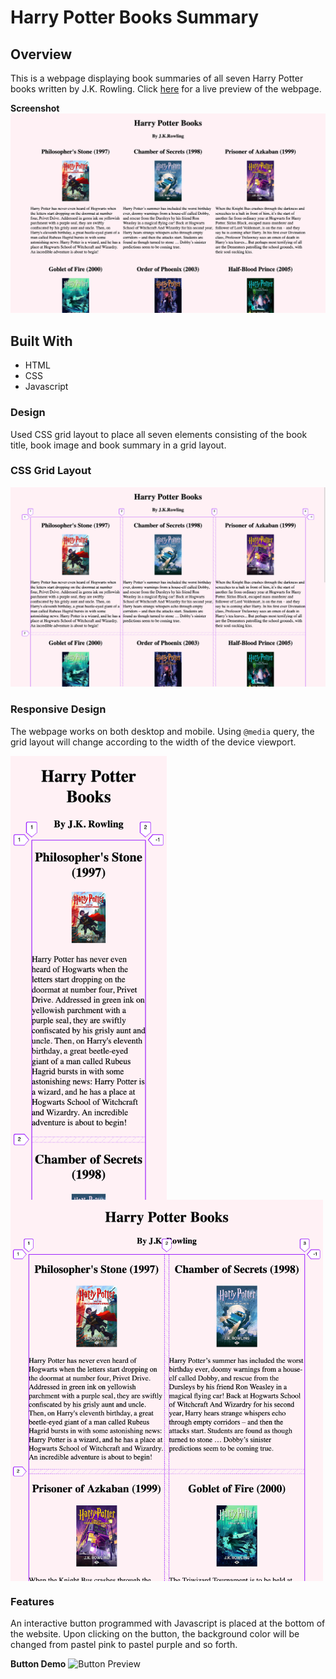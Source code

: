 # Harry Potter Books Summary

## Overview

This is a webpage displaying book summaries of all seven Harry Potter books written by J.K. Rowling. Click [here](http://flora8heart.github.io/hp-books-webpage) for a live preview of the webpage.

**Screenshot**
![Website Preview](img/website-preview.png)

## Built With

- HTML
- CSS
- Javascript

### Design

Used CSS grid layout to place all seven elements consisting of the book title, book image and book summary in a grid layout.

### CSS Grid Layout

![CSS Grid Layout](img/css-grid-layout.png)

### Responsive Design

The webpage works on both desktop and mobile. Using `@media` query, the grid layout will change according to the width of the device viewport.

<img src="img/viewport-mobile1.png" align="center" width="250">
<br>
<img src="img/viewport-mobile2.png" align="center" width="500">

### Features

An interactive button programmed with Javascript is placed at the bottom of the website. Upon clicking on the button, the background color will be changed from pastel pink to pastel purple and so forth.

**Button Demo**
![Button Preview](img/button-demo.gif)
